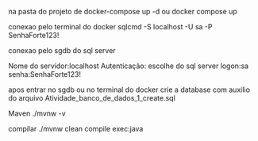 na pasta do projeto de
docker-compose up -d ou docker compose up

conexao pelo terminal do docker
sqlcmd -S localhost -U sa -P SenhaForte123!

conexao pelo sgdb do sql server

Nome do servidor:localhost
Autenticação: escolhe do sql server
logon:sa
senha:SenhaForte123!


apos entrar no sgdb ou no terminal do docker crie a database com auxilio do arquivo
Atividade_banco_de_dados_1_create.sql

Maven
./mvnw -v

compilar
./mvnw clean compile exec:java